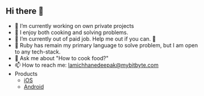## Hi there 👋

- 🔭 I’m currently working on own private projects
- 🥷 I enjoy both cooking and solving problems.
- 🌱 I’m currently out of paid job. Help me out if you can. 🤞
- 🤎 Ruby has remain my primary language to solve problem, but I am open to any tech-stack.
- 💬 Ask me about "How to cook food?"
- 📫 How to reach me: lamichhanedeepak@mybitbyte.com
- Products 
    - [iOS](https://apps.apple.com/us/developer/deepak-lamichhane/id1802874523) 
    - [Android](https://play.google.com/store/apps/dev?id=8643879150686001743)
